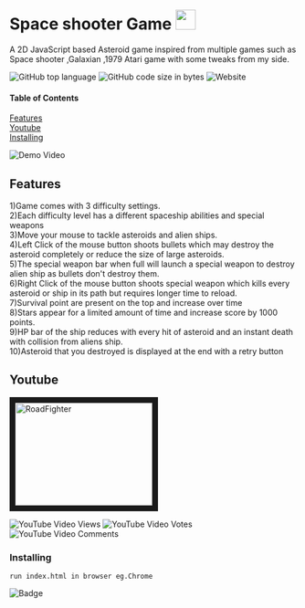 



# Space shooter Game    <img src="https://emojis.slackmojis.com/emojis/images/1598464721/10276/space.png?1598464721"  width="35" height="35" />

A 2D JavaScript based Asteroid game inspired from multiple games such as Space shooter ,Galaxian ,1979 Atari game with some tweaks from my side.


![GitHub top language](https://img.shields.io/github/languages/top/amoldalwai/asteroidattack?style=plastic)
![GitHub code size in bytes](https://img.shields.io/github/languages/code-size/amoldalwai/asteroidattack?style=plastic)
![Website](https://img.shields.io/website?style=plastic&url=https%3A%2F%2Famoldalwai.github.io%2Fasteroidattack%2F)

#### Table of Contents  
[Features](#Features)  
[Youtube](#Youtube)\
[Installing](#Installing)


![Demo Video](https://j.gifs.com/91WYY4.gif)




## Features 

1)Game comes with 3 difficulty settings.<br>
2)Each difficulty level has a different spaceship abilities and special weapons<br>
3)Move your mouse to tackle asteroids and alien ships.<br>
4)Left Click of the mouse button shoots bullets which may destroy the asteroid completely or reduce the size of large asteroids.<br>
5)The special weapon bar when full will launch a special weapon to destroy alien ship as bullets don't destroy them.<br>
6)Right Click of the mouse button shoots special weapon which kills every asteroid or ship in its path but requires longer time to reload.<br>
7)Survival point are present on the top and increase over time <br>
8)Stars appear for a limited amount of time and increase score by 1000 points.<br>
9)HP bar of the ship reduces with every hit of asteroid and an instant death with collision from aliens ship.<br>
10)Asteroid that you destroyed  is displayed at the end with a retry button<br>





## Youtube

<a href="http://www.youtube.com/watch?feature=player_embedded&v=xbLiOk_L_eM
" target="_blank"><img src="http://img.youtube.com/vi/xbLiOk_L_eM/0.jpg" 
alt="RoadFighter " width="240" height="180" border="10" /></a>

![YouTube Video Views](https://img.shields.io/youtube/views/xbLiOk_L_eM?style=plastic)
![YouTube Video Votes](https://img.shields.io/youtube/likes/xbLiOk_L_eM?style=social&withDislikes)
![YouTube Video Comments](https://img.shields.io/youtube/comments/xbLiOk_L_eM?style=social)


### Installing

```
run index.html in browser eg.Chrome
```


![Badge](https://img.shields.io/badge/Made%20by-Amol%20Dalwai-red?style=for-the-badge)

